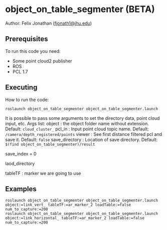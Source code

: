 # object_on_table_segmenter (BETA)

Author: Felix Jonathan (fjonath1@jhu.edu)

## Prerequisites

To run this code you need:
  - Some point cloud2 publisher
  - ROS
  - PCL 1.7

## Executing

How to run the code:

```
roslaunch object_on_table_segmenter object_on_table_segmenter.launch
```

It is possible to pass some arguments to set the directory data, point cloud input, etc.
Args list:
object		:	the object folder name without extension. Default: ```cloud_cluster_```
pcl_in		:	Input point cloud topic name. Default: ```/camera/depth_registered/points```
viewer	    	:	See first distance filtered pcl and save it. Default: ```false```
save_directory	:	Location of save directory. Default: ```$(find object_on_table_segmenter)/result```

save_index = 0

laod_directory

tableTF    : marker we are going to use


## Examples

```
roslaunch object_on_table_segmenter object_on_table_segmenter.launch object:=link_vert_ tableTF:=ar_marker_2 loadTable:=false num_to_capture:=200
roslaunch object_on_table_segmenter object_on_table_segmenter.launch object:=link_horizontal_ tableTF:=ar_marker_2 loadTable:=false num_to_capture:=200
```
